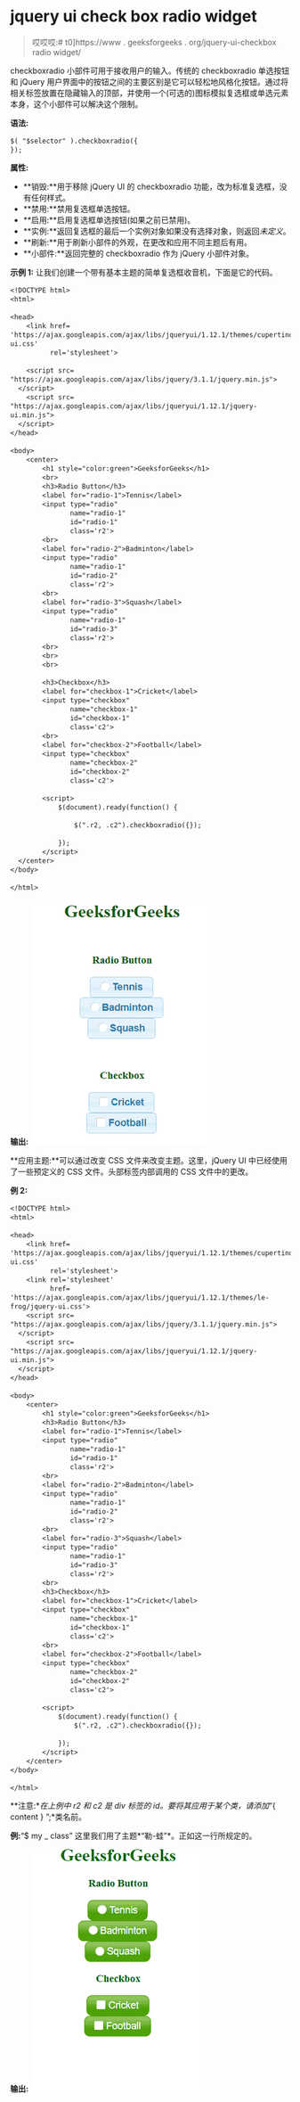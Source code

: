 # jquery ui check box radio widget

> 哎哎哎:# t0]https://www . geeksforgeeks . org/jquery-ui-checkbox radio widget/

checkboxradio 小部件可用于接收用户的输入。传统的 checkboxradio 单选按钮和 jQuery 用户界面中的按钮之间的主要区别是它可以轻松地风格化按钮。通过将相关标签放置在隐藏输入的顶部，并使用一个(可选的)图标模拟复选框或单选元素本身，这个小部件可以解决这个限制。

**语法:**

```
$( "$selector" ).checkboxradio({
});
```

**属性:**

*   **销毁:**用于移除 jQuery UI 的 checkboxradio 功能，改为标准复选框，没有任何样式。
*   **禁用:**禁用复选框单选按钮。
*   **启用:**启用复选框单选按钮(如果之前已禁用)。
*   **实例:**返回复选框的最后一个实例对象如果没有选择对象，则返回*未定义*。
*   **刷新:**用于刷新小部件的外观，在更改和应用不同主题后有用。
*   **小部件:**返回完整的 checkboxradio 作为 jQuery 小部件对象。

**示例 1:** 让我们创建一个带有基本主题的简单复选框收音机，下面是它的代码。

```
<!DOCTYPE html>
<html>

<head>
    <link href=
'https://ajax.googleapis.com/ajax/libs/jqueryui/1.12.1/themes/cupertino/jquery-ui.css' 
          rel='stylesheet'>

    <script src=
"https://ajax.googleapis.com/ajax/libs/jquery/3.1.1/jquery.min.js">
  </script>
    <script src=
"https://ajax.googleapis.com/ajax/libs/jqueryui/1.12.1/jquery-ui.min.js">
  </script>
</head>

<body>
    <center>
        <h1 style="color:green">GeeksforGeeks</h1>
        <br>
        <h3>Radio Button</h3>
        <label for="radio-1">Tennis</label>
        <input type="radio" 
               name="radio-1" 
               id="radio-1"
               class='r2'>
        <br>
        <label for="radio-2">Badminton</label>
        <input type="radio" 
               name="radio-1"
               id="radio-2"
               class='r2'>
        <br>
        <label for="radio-3">Squash</label>
        <input type="radio"
               name="radio-1" 
               id="radio-3" 
               class='r2'>
        <br>
        <br>
        <br>

        <h3>Checkbox</h3>
        <label for="checkbox-1">Cricket</label>
        <input type="checkbox" 
               name="checkbox-1" 
               id="checkbox-1" 
               class='c2'>
        <br>
        <label for="checkbox-2">Football</label>
        <input type="checkbox"
               name="checkbox-2"
               id="checkbox-2" 
               class='c2'>

        <script>
            $(document).ready(function() {

                $(".r2, .c2").checkboxradio({});

            });
        </script>
  </center>
</body>

</html>
```

**输出:**
![](img/0a0c7cbfb53872e807efb71c0d2529d8.png)

**应用主题:**可以通过改变 CSS 文件来改变主题。这里，jQuery UI 中已经使用了一些预定义的 CSS 文件。头部标签内部调用的 CSS 文件中的更改。

**例 2:**

```
<!DOCTYPE html>
<html>

<head>
    <link href=
'https://ajax.googleapis.com/ajax/libs/jqueryui/1.12.1/themes/cupertino/jquery-ui.css'
          rel='stylesheet'>
    <link rel='stylesheet'
          href=
'https://ajax.googleapis.com/ajax/libs/jqueryui/1.12.1/themes/le-frog/jquery-ui.css'>
    <script src=
"https://ajax.googleapis.com/ajax/libs/jquery/3.1.1/jquery.min.js">
  </script>
    <script src=
"https://ajax.googleapis.com/ajax/libs/jqueryui/1.12.1/jquery-ui.min.js">
  </script>
</head>

<body>
    <center>
        <h1 style="color:green">GeeksforGeeks</h1>
        <h3>Radio Button</h3>
        <label for="radio-1">Tennis</label>
        <input type="radio" 
               name="radio-1"
               id="radio-1" 
               class='r2'>
        <br>
        <label for="radio-2">Badminton</label>
        <input type="radio" 
               name="radio-1" 
               id="radio-2"
               class='r2'>
        <br>
        <label for="radio-3">Squash</label>
        <input type="radio"
               name="radio-1" 
               id="radio-3" 
               class='r2'>
        <br>
        <h3>Checkbox</h3>
        <label for="checkbox-1">Cricket</label>
        <input type="checkbox" 
               name="checkbox-1" 
               id="checkbox-1"
               class='c2'>
        <br>
        <label for="checkbox-2">Football</label>
        <input type="checkbox" 
               name="checkbox-2" 
               id="checkbox-2" 
               class='c2'>

        <script>
            $(document).ready(function() {
                $(".r2, .c2").checkboxradio({});

            });
        </script>
    </center>
</body>

</html>
```

**注意:**在上例中 *r2* 和 *c2* 是 div 标签的 id。要将其应用于某个类，请添加*“{ content } ”;*类名前。

**例:**“$ my _ class”
这里我们用了主题*“勒-蛙”*。正如这一行所规定的。

> <link rel="’stylesheet’" href="’https://ajax.googleapis.com/ajax/libs/jqueryui/1.12.1/themes/le-frog/jquery-ui.css’">

**输出:**
![](img/b177d4d6ccc45fa2ea461bd8e7a36f54.png)